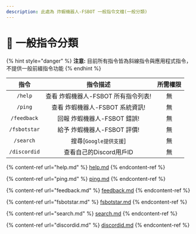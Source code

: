 ```yaml
---
description: 此處為 炸蝦機器人-FSBOT 一般指令文檔(一般分類)
---
```


# 📁 一般指令分類

{% hint style="danger" %}
**注意:** 目前所有指令皆為斜線指令與應用程式指令，不提供一般前綴指令功能
{% endhint %}

|      指令      |          指令描述          | 所需權限 |
| :----------: | :--------------------: | :--: |
|    `/help`   | 查看 炸蝦機器人-FSBOT 所有指令列表! |   無  |
|    `/ping`   |  查看 炸蝦機器人-FSBOT 系統資訊!  |   無  |
|  `/feedback` |   回報 炸蝦機器人-FSBOT 錯誤!   |   無  |
| `/fsbotstar` |   給予 炸蝦機器人-FSBOT 評價!   |   無  |
|   `/search`  |    搜尋\[`Google提供支援`]   |   無  |
| `/discordid` |    查看自己的Discord用戶ID    |   無  |

{% content-ref url="help.md" %}
[help.md](help.md)
{% endcontent-ref %}

{% content-ref url="ping.md" %}
[ping.md](ping.md)
{% endcontent-ref %}

{% content-ref url="feedback.md" %}
[feedback.md](feedback.md)
{% endcontent-ref %}

{% content-ref url="fsbotstar.md" %}
[fsbotstar.md](fsbotstar.md)
{% endcontent-ref %}

{% content-ref url="search.md" %}
[search.md](search.md)
{% endcontent-ref %}

{% content-ref url="discordid.md" %}
[discordid.md](discordid.md)
{% endcontent-ref %}
